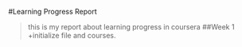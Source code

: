 #Learning Progress Report
>this is my report about learning progress in coursera
##Week 1
+initialize file and courses.
